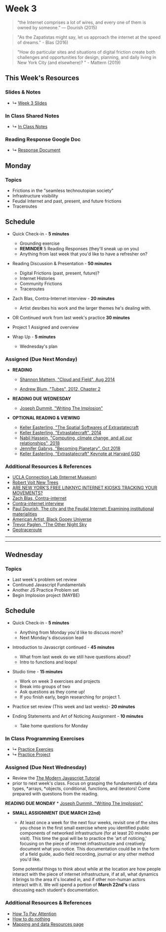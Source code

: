 # Week 3

> “the Internet comprises a lot of wires, and every one of them is owned by someone.” ― Dourish (2015)

> "As the Zapatistas might say, let us approach the internet at the speed of dreams." - Blas (2016)

> "How do particular sites and situations of digital friction create both challenges and opportunities for design, planning, and daily living in New York City (and elsewhere)? " - Mattern (2019)


## This Week's Resources

### Slides & Notes 
* ↳ [Week 3 Slides](https://docs.google.com/presentation/d/1JR-rBmvPWWQqtmdPRMmpYuWnZSnMkpCqZOZtVpuw-YA/edit?usp=sharing)
### In Class Shared Notes
* ↳ [In Class Notes](https://docs.google.com/document/d/1v2XqOosts9svJJ-VPiQWGzaDlGUvF5M6oRVBcvclF5c/edit?usp=sharing)
### Reading Response Google Doc
* ↳ [Response Document](https://docs.google.com/document/d/1bxzCl3ThtCbmegrYSj1Lctun7QHKK8tJAIiMKBz1zeQ/edit)

## Monday

### Topics
* Frictions in the "seamless technoutopian society"
* Infrastructure visibility
* Feudal Internet and past, present, and future frictions
* Traceroutes


## Schedule
* Quick Check-in - __5 minutes__
    * Grounding exercise
    * __REMINDER__ 5 Reading Responses (they'll sneak up on you)
    * Anything from last week that you'd like to have a refresher on?
* Reading Discussion & Presentation - __50 minutes__
    * Digital Frictions (past, present, future)?
    * Internet Histories
    * Community Frictions
    * Traceroutes
*  Zach Blas, Contra-Internet interview - __20 minutes__ 
    * Artist desribes his work and the larger themes he's dealing with.

* OR Continued work from last week's practice __30 minutes__ 
* Project 1 Assigned and overview
* Wrap Up -  __5 minutes__
    * Wednesday's plan

### Assigned (**Due Next Monday**)
* **READING**
    * [Shannon Mattern, "Cloud and Field", Aug 2014](https://placesjournal.org/article/cloud-and-field/)
 
    * [Andrew Blum, "Tubes", 2012, Chapter 2](https://bobcat.library.nyu.edu/primo-explore/fulldisplay?docid=nyu_aleph003634157&context=L&vid=NS2-NUI&lang=en_US&search_scope=default_scope&adaptor=Local%20Search%20Engine&tab=default_tab&query=any,contains,andrew%20blum%20tubes&offset=0)


* **READING DUE WEDNESDAY**

    * [Joseph Dummit, "Writing The Implosion"](https://journal.culanth.org/index.php/ca/article/view/ca29.2.09/301) 




* **OPTIONAL READING & VIEWING**
    * [Keller Easterling, "The Spatial Softwares of Extrastatecraft](https://placesjournal.org/article/zone-the-spatial-softwares-of-extrastatecraft/)
    * [Keller Easterling, "Extrastatecraft", 2014](https://www.are.na/block/2831126)
    * [Nabil Hassein, "Computing, climate change, and all our relationships", 2018](https://www.deconstructconf.com/2018/nabil-hassein-computing-climate-change-and-all-our-relationships)
    * [Jennifer Gabrys, "Becoming Planetary", Oct 2018](https://www.are.na/block/7025809)
    * [Keller Easterling, "Extrastatecraft" Keynote at Harvard GSD](https://www.youtube.com/watch?v=SaKoIP5qH8E&t=3433s)



### Additional Resources & References
* [UCLA Connection Lab (Internet Museum)](https://uclaconnectionlab.org/internet-museum/)
* [Robert Voit New Trees](http://www.robertvoit.com/bilder/serie4_new_trees/index.php?id=1)
* [ARE NEW YORK’S FREE LINKNYC INTERNET KIOSKS TRACKING YOUR MOVEMENTS?](https://theintercept.com/2018/09/08/linknyc-free-wifi-kiosks/)
* [Zach Blas, Contra-internet](https://zachblas.info/works/contra-internet/)
* [Contra-internet interview](https://www.youtube.com/watch?v=pjEzPQE6fuk)
* [Paul Dourish, The city and the Feudal Internet: Examining institutional materialities ](https://vimeo.com/110232068)
* [American Artist, Black Gooey Universe](https://americanartist.us/works/black-gooey-universe)
* [Trevor Paglen, "The Other Night Sky](https://paglen.studio/2020/05/22/the-other-night-sky/)
* [Geotraceroute](https://geotraceroute.com/)


<hr>
<hr>


## Wednesday

### Topics
* Last week's problem set review
* Continued Javascript Fundamentals
* Another JS Practice Problem set
* Begin Implosion project (MAYBE)

## Schedule
* Quick Check-in - __5 minutes__
    * Anything from Monday you'd like to discuss more?
    * Next Monday's discussion lead
* Introduction to Javascript continued - __45 minutes__
    * What from last week do we still have questions about?
    * Intro to functions and loops!
*  Studio time - __15 minutes__
    * Work on week 3 exercises and projects
    * Break into groups of two
    * Ask questions as they come up!
    * If you finish early, begin researching for project 1.
* Practice set review (This week and last weeks)- __20 minutes__

* Ending Statements and Art of Noticing Assignment -  __10 minutes__
    * Take home questions for Monday


### In Class Programming Exercises
* ↳ [Practice Exercies](../tutorials_guides/exercises/week_03_exercises.md)
* ↳ [Practice Project](../tutorials_guides/exercises/week_03_proj.md)


### Assigned (**Due Next Wednesday**)
* Review the [The Modern Javascript Tutorial](https://javascript.info/) 
*  prior to next week's class. Focus on grasping the fundamentals of data types, *arrays, *objects, conditional, functions, and iterators! Come prepared with questions from the reading.

**READING DUE MONDAY**
    * [Joseph Dummit, "Writing The Implosion"](https://journal.culanth.org/index.php/ca/article/view/ca29.2.09/301) 

* **SMALL ASSIGNMENT (DUE MARCH 22nd)**
    *  At least once a week for the next four weeks, revisit one of the sites you chose in the first small exercise where you identified public components of networked infrastructure (for at least 20 minutes per visit). This time the goal will be to practice the 'art of noticing,' focusing on the piece of internet infrastructure and creatively document what you notice. This documentation could be in the form of a field guide, audio field recording, journal or any other method you'd like.
    
    Some potential things to think about while at the location are how people interact with the piece of internet infrastructure, if at all, what dynamics it brings to the area it's located in, and if other non-human actors interact with it. We will spend a portion of **March 22nd's** class discussing each student's documentation.



### Additional Resources & References
* [How To Pay Attention](https://medium.com/re-form/how-to-pay-attention-4751adb53cb6)
* [How to do nothing](https://medium.com/@the_jennitaur/how-to-do-nothing-57e100f59bbb)
* [Mapping and data Resources page](../resources/mapping_and_data.md)